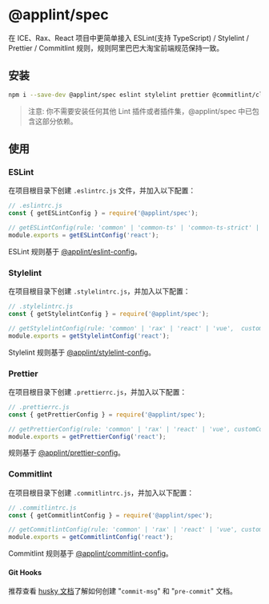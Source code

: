 # @applint/spec

在 ICE、Rax、React 项目中更简单接入 ESLint(支持 TypeScript) / Stylelint / Prettier / Commitlint 规则，规则阿里巴巴大淘宝前端规范保持一致。

## 安装

```bash
npm i --save-dev @applint/spec eslint stylelint prettier @commitlint/cli husky
```

> 注意: 你不需要安装任何其他 Lint 插件或者插件集，@applint/spec 中已包含这部分依赖。

## 使用

### ESLint

在项目根目录下创建 `.eslintrc.js` 文件，并加入以下配置：

```js
// .eslintrc.js
const { getESLintConfig } = require('@applint/spec');

// getESLintConfig(rule: 'common' | 'common-ts' | 'common-ts-strict' | 'rax' | 'rax-ts' | 'rax-ts-strict' | 'react' | 'react-ts' | 'react-ts-strict' | 'vue' | 'vue-ts', customConfig?: Linter.Config);
module.exports = getESLintConfig('react');
```

ESLint 规则基于 [@applint/eslint-config](https://www.npmjs.com/package/@applint/eslint-config)。

### Stylelint

在项目根目录下创建 `.stylelintrc.js`，并加入以下配置：

```js
// .stylelintrc.js
const { getStylelintConfig } = require('@applint/spec');

// getStylelintConfig(rule: 'common' | 'rax' | 'react' | 'vue',  customConfig?: StylelintConfig);
module.exports = getStylelintConfig('react');
```

Stylelint 规则基于 [@applint/stylelint-config](https://www.npmjs.com/package/@applint/stylelint-config)。

### Prettier

在项目根目录下创建 `.prettierrc.js`，并加入以下配置：

```js
// .prettierrc.js
const { getPrettierConfig } = require('@applint/spec');

// getPrettierConfig(rule: 'common' | 'rax' | 'react' | 'vue', customConfig?: PrettierConfig);
module.exports = getPrettierConfig('react');
```

规则基于 [@applint/prettier-config](https://github.com/apptools-lab/AppLint/tree/main/packages/spec/src/prettier)。

### Commitlint

在项目根目录下创建 `.commitlintrc.js`，并加入以下配置：

```js
// .commitlintrc.js
const { getCommitlintConfig } = require('@applint/spec');

// getCommitlintConfig(rule: 'common' | 'rax' | 'react' | 'vue', customConfig?: CommitlintUserConfig);
module.exports = getCommitlintConfig('react');
```

Commitlint 规则基于 [@applint/commitlint-config](https://github.com/apptools-lab/AppLint/tree/main/packages/commitlint-config)。

#### Git Hooks

推荐查看 [husky 文档](https://www.npmjs.com/package/husky)了解如何创建 "`commit-msg`" 和 "`pre-commit`" 文档。
